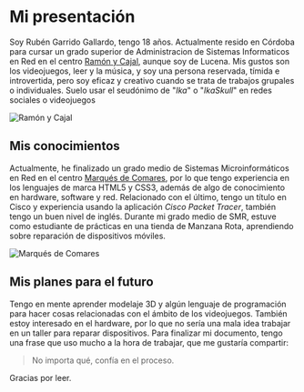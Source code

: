 # Mi presentación
Soy Rubén Garrido Gallardo, tengo 18 años. Actualmente resido en Córdoba para cursar un grado superior de Administracion de Sistemas Informaticos en Red en el centro [Ramón y Cajal](https://ramonycajal.net/), aunque soy de Lucena.
Mis gustos son los videojuegos, leer y la música, y soy una persona reservada, tímida e introvertida, pero soy eficaz y creativo cuando se trata de trabajos grupales o individuales.
Suelo usar el seudónimo de "_Ika_" o "_IkaSkull_" en redes sociales o videojuegos

![Ramón y Cajal](https://colegiosyguarderias.b-cdn.net/wp-content/uploads/2021/08/thumbnail-2263.jpeg)

## Mis conocimientos
Actualmente, he finalizado un grado medio de Sistemas Microinformáticos en Red en el centro [Marqués de Comares](https://blogsaverroes.juntadeandalucia.es/iesmarquesdecomares/), por lo que tengo experiencia en los lenguajes de marca HTML5 y CSS3, además de algo de conocimiento en hardware, software y red. Relacionado con el último, tengo un título en Cisco y experiencia usando la aplicación _Cisco Packet Tracer_, también tengo un buen nivel de inglés.
Durante mi grado medio de SMR, estuve como estudiante de prácticas en una tienda de Manzana Rota, aprendiendo sobre reparación de dispositivos móviles.

![Marqués de Comares](https://www.andaluciacentro.com/media/k2/items/cache/8e6cf1c145f8aa6cc65a9415373a1806_L.jpg)

 ## Mis planes para el futuro
 Tengo en mente aprender modelaje 3D y algún lenguaje de programación para hacer cosas relacionadas con el ámbito de los videojuegos. También estoy interesado en el hardware, por lo que no sería una mala idea trabajar en un taller para reparar dispositivos.
 Para finalizar mi documento, tengo una frase que uso mucho a la hora de trabajar, que me gustaría compartir:
> No importa qué, confía en el proceso.

Gracias por leer.
